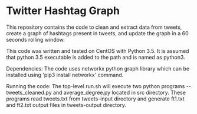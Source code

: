 # Twitter Hashtag Graph

This repository contains the code to clean and extract data from tweets, create a graph of hashtags present in tweets, and update the graph in a 60 seconds rolling window. 

This code was written and tested on CentOS with Python 3.5. It is assumed that python 3.5 executable is added to the path and is named as python3. 

Dependencies:
The code uses networkx python graph library which can be installed using 'pip3 install networkx' command.

Running the code:
The top-level run.sh will execute two python programs -- tweets_cleaned.py and average_degree.py located in src directory.
These programs read tweets.txt from tweets-input directory and generate ft1.txt and ft2.txt output files in tweets-output directory.
